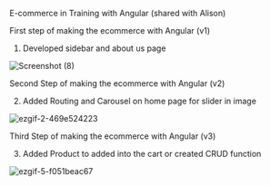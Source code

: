 E-commerce in Training with Angular (shared with Alison)

First step of making the ecommerce with Angular (v1)

1. Developed sidebar and about us page

![Screenshot (8)](https://user-images.githubusercontent.com/46961710/173270864-7a9fd52b-9b54-4c26-9979-555ee321be3c.png)

Second Step of making the ecommerce with Angular (v2)

2. Added Routing and Carousel on home page for slider in image

![ezgif-2-469e524223](https://user-images.githubusercontent.com/46961710/173285497-7c3c3f9c-7bac-4aee-a986-138f2cbe659d.gif)

Third Step of making the ecommerce with Angular (v3)

3. Added Product to added into the cart or created CRUD function

![ezgif-5-f051beac67](https://user-images.githubusercontent.com/46961710/173338469-cc6e8354-5337-4e95-a856-119e47a1c62d.gif)
